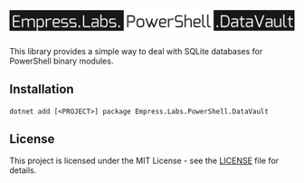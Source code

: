 # ![logo][0]

This library provides a simple way to deal with SQLite databases for PowerShell binary modules.

## Installation

```shell
dotnet add [<PROJECT>] package Empress.Labs.PowerShell.DataVault
```

## License

This project is licensed under the MIT License - see the [LICENSE][1] file for details.

[0]: https://raw.githubusercontent.com/empresslabs/powershell.datavault/refs/heads/main/.github/assets/logo.svg

[1]: https://github.com/empresslabs/powershell.datavault/blob/main/LICENSE.md
